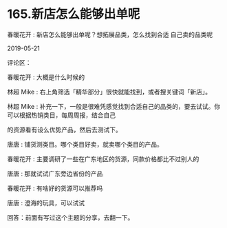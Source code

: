 # 165.新店怎么能够出单呢

春暖花开 : 新店怎么能够出单呢？想拓展品类，怎么找到合适 自己卖的品类呢

2019-05-21

评论区：

春暖花开 : 大概是什么时候的

林超 Mike : 右上角筛选「精华部分」很快就能找到，或者搜关键词「新店」。

林超 Mike : 补充一下，一般是很难凭感觉找到合适自己的品类的，要去试试。你可以根据热销类目，每周周报，结合自己

的资源看有设么优势产品，然后去测试下。

唐唐 : 铺货测类目。哪个类目好卖，就卖哪个类目的产品。

春暖花开 : 主要调研了一些在广东地区的货源，同款价格都比不过别人的

唐唐 : 那就试试广东旁边省份的产品

春暖花开 : 有啥好的货源可以推荐吗

唐唐 : 澄海的玩具，可以试试

回答：前面有写过这个主题的分享，去翻一下。